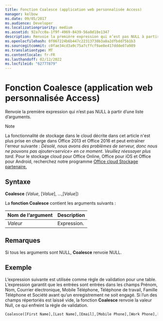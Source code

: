 ```yaml
---
title: Fonction Coalesce (application web personnalisée Access)
manager: kelbow
ms.date: 09/05/2017
ms.audience: Developer
ms.localizationpriority: medium
ms.assetid: 92a7cc0a-1f9f-4969-8439-56a8d18e1347
description: Renvoie la première expression qui n’est pas NULL à partir d’une liste d’arguments.
ms.openlocfilehash: 0f067224b6b447c22313730b3a8a2dfbdd75b1b3
ms.sourcegitcommit: c0fae34cd3a9c75a7cffcf9ae8e417ddde07a989
ms.translationtype: MT
ms.contentlocale: fr-FR
ms.lasthandoff: 02/12/2022
ms.locfileid: "62777879"
---
```

# <a name="coalesce-function-access-custom-web-app"></a>Fonction Coalesce (application web personnalisée Access)

Renvoie la première expression qui n’est pas NULL à partir d’une liste d’arguments.
  
> [!NOTE]
> La fonctionnalité de stockage dans le cloud décrite dans cet article n'est plus prise en charge dans Office 2013 et Office 2016 et peut entraîner l'erreur suivante : *Désolé, nous avons des problèmes de serveur, donc nous ne pouvons pas ajouter\<service\> en ce moment. Veuillez réessayer plus tard.*
> Pour le stockage cloud pour Office Online, Office pour iOS et Office pour Android, recherchez notre programme [Office cloud Stockage partenaire.](https://dev.office.com/programs/officecloudstorage)
  
## <a name="syntax"></a>Syntaxe

**Coalesce** (*Value*, [*Value*], ...,[*Value*])
  
La **fonction Coalesce** contient les arguments suivants :
  
|**Nom de l’argument**|**Description**|
|:-----|:-----|
| *Valeur*  <br/> |Expression. |

## <a name="remarks"></a>Remarques

Si tous les arguments sont NULL, **Coalesce** renvoie NULL.
  
## <a name="example"></a>Exemple

L’expression suivante est utilisée comme règle de validation pour une table. L’expression garantit que les entrées sont entrées dans les champs Prénom, Nom, Courrier électronique, Mobile Téléphone, Téléphone de travail, Famille Téléphone et Société avant qu’un enregistrement ne soit engagé. Si l’un des champs répertoriés est laissé vide, la fonction **Coalesce** renvoie la valeur Null, ce qui enfreint la règle de validation.
  
```vb
Coalesce([First Name],[Last Name],[Email],[Mobile Phone],[Work Phone],[Home Phone],[Company]) Is Not Null
```
